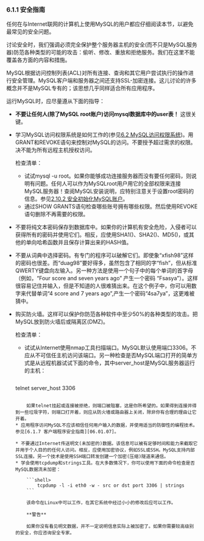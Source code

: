 ### 6.1.1 安全指南
任何在与Internet联网的计算机上使用MySQL的用户都应仔细阅读本节，以避免最常见的安全问题。

讨论安全时，我们强调必须完全保护整个服务器主机的安全(而不只是MySQL服务器)防范各种类型的可能的攻击：偷听、修改、重放和拒绝服务。我们在这里不能覆盖各方面的内容和措施。

MySQL根据访问控制列表(ACL)对所有连接、查询和其它用户尝试执行的操作进行安全管理。MySQL客户端和服务器之间还支持SSL-加密连接。这儿讨论的许多概念并不是MySQL专有的；该思想几乎同样适合所有应用程序。

运行MySQL时，应尽量遵从下面的指导：

*  __不要让任何人(除了MySQL root账户)访问mysql数据库中的user表！__ 这很关键。
* 学习MySQL访问权限系统是如何工作的(参见[6.2 MySQL访问权限系统][06.02.00])。用GRANT和REVOKE语句来控制对MySQL的访问。不要授予超过需求的权限。决不能为所有远程主机授权访问。

	检查清单：

	*  试试mysql -u root。如果你能够成功连接服务器而没有要任何密码，则说明有问题。任何人可以作为MySQLroot用户用它的全部权限来连接MySQL服务器！查阅MySQL安装说明，应特别注意关于设置root密码的信息。参见[2.10.2 安全初始化MySQL账户][02.10.02]。
	*  通过SHOW GRANTS语句检查哪些账号拥有哪些权限。然后使用REVOKE语句删除不再需要的权限。

* 不要将纯文本密码保存到数据库中。如果你的计算机有安全危险，入侵者可以获得所有的密码并使用它们。相反，应使用SHA1()、SHA2()、MD5()，或其他的单向哈希函数并且保存计算出来的HASH值。
* 不要从词典中选择密码。有专门的程序可以破解它们。即使象“xfish98”这样的密码也很差。而“duag98”要好得多，虽然包含了相同的字“fish”，但从标准QWERTY键盘向左输入。另一种方法是使用一个句子中的每个单词的首字母（例如，“Four
score and seven years ago” 产生一个密码 “Fsasya”）。这样很容易记住并输入，但是不知道的人很难猜出来。在这个例子中，你可以用数字来代替单词“4 score and 7 years ago”,产生一个密码“4sa7ya”，这更难被猜中。
* 购买防火墙。这样可以保护你防范各种软件中至少50%的各种类型的攻击。把MySQL放到防火墙后或隔离区(DMZ)。
	
	检查清单：
	* 试试从Internet使用nmap工具扫描端口。MySQL默认使用端口3306。不应从不可信任主机访问该端口。另一种检查是否MySQL端口打开的简单方式是从远程机器试试下面的命令，其中server_host是MySQL服务器运行的主机：
	
	    ```shell>
	telnet server_host 3306
	```
	
		如果telnet挂起或连接被拒绝，则端口被阻塞，这是你所希望的。如果得到连接并得到一些垃圾字符，则端口打开着，则应从防火墙或路由器上关闭，除非你有合理的理由让它开着。
	* 应用程序访问MySQL不应该相信任何用户输入的数据，并使用适当的防御性的编程技术。参见[6.1.7 客户端程序安全指南][06.01.07]。
	
	* 不要通过Internet传送明文(未加密的)数据。该信息可以被有足够时间和能力来截取它并用于个人目的的任何人访问。相反，应使用加密协议，例如SSL或SSH。MySQL支持内部SSL连接。另一个技术是使用SSH端口转发创建一个加密(压缩)隧道来通信。
	* 学会使用tcpdump和strings工具。在大多数情况下，你可以使用下面的命令检查是否MySQL数据流未加密：
			
		```shell>
		    tcpdump -l -i eth0 -w - src or dst port 3306 | strings
		```
	
		该命令在Linux中可以工作，在其它系统中经过小小的修改后应可以工作。
		
		**警告**
		
		如果你没有看见明文数据，并不一定说明信息实际上被加密了。如果你需要较高级别的安全，你应咨询安全专家。



[06.02.00]:06.02.00_The_MySQL_Access_Privilege_System.md
[02.10.02]:../Chapter_02/02.10.02_Securing_the_Initial_MySQL_Accounts.md
[06.01.07]:06.01.07_Client_Programming_Security_Guidelines.md
